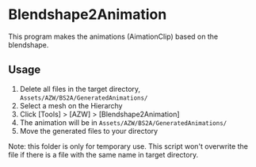 # Blendshape2Animation

This program makes the animations (AimationClip) based on the blendshape.

## Usage
1. Delete all files in the target directory, `Assets/AZW/BS2A/GeneratedAnimations/`
1. Select a mesh on the Hierarchy
1. Click [Tools] > [AZW] > [Blendshape2Animation]
1. The animation will be in `Assets/AZW/BS2A/GeneratedAnimations/`
1. Move the generated files to your directory

Note: this folder is only for temporary use. This script won't overwrite the file if there is a file with the same name in target directory.